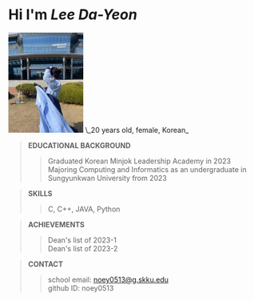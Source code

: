 # Hi I'm _Lee Da-Yeon_
<img src="./insta_profile.png" width = "150px" height = "200px" title="myprofile pic"/>
\_20 years old, female, Korean_

> __EDUCATIONAL BACKGROUND__
> > Graduated Korean Minjok Leadership Academy in 2023
> > Majoring Computing and Informatics as an undergraduate in Sungyunkwan University from 2023

>  __SKILLS__
> > C, C++, JAVA, Python

>  __ACHIEVEMENTS__
> > Dean's list of 2023-1\
> > Dean's list of 2023-2

>  __CONTACT__
> > school email: noey0513@g.skku.edu\
> > github ID: noey0513
